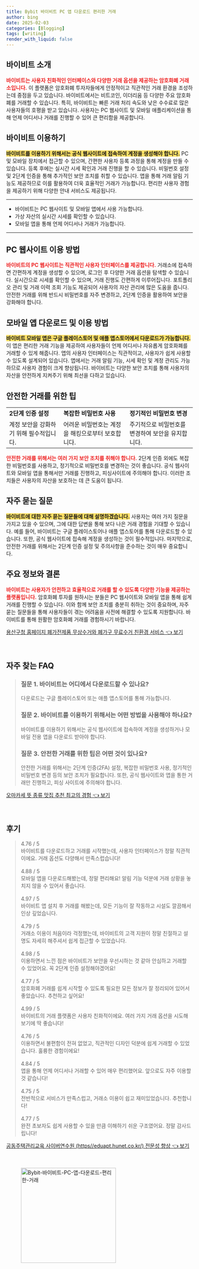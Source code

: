 ```yaml
---
title: Bybit 바이비트 PC 앱 다운로드 편리한 거래
author: bing
date: 2025-02-03
categories: [Blogging]
tags: [writing]
render_with_liquid: false
---
```



<h2 id='바이비트_소개'>바이비트 소개</h2>

<p><b><span style="color: #ee2323;">바이비트는 사용자 친화적인 인터페이스와 다양한 거래 옵션을 제공하는 암호화폐 거래소입니다.</span></b> 이 플랫폼은 암호화폐 투자자들에게 안정적이고 직관적인 거래 환경을 조성하는데 중점을 두고 있습니다. 바이비트에서는 비트코인, 이더리움 등 다양한 주요 암호화폐를 거래할 수 있습니다. 특히, 바이비트는 빠른 거래 처리 속도와 낮은 수수료로 많은 사용자들의 호평을 받고 있습니다. 사용자는 PC 웹사이트 및 모바일 애플리케이션을 통해 언제 어디서나 거래를 진행할 수 있어 큰 편리함을 제공합니다.</p>

<h2 id='바이비트_사용법'>바이비트 이용하기</h2>

<p><b><span style="background-color: #ffe066;">바이비트를 이용하기 위해서는 공식 웹사이트에 접속하여 계정을 생성해야 합니다.</span></b> PC 및 모바일 장치에서 접근할 수 있으며, 간편한 사용자 등록 과정을 통해 계정을 만들 수 있습니다. 등록 후에는 실시간 시세 확인과 거래 진행을 할 수 있습니다. 비밀번호 설정 및 2단계 인증을 통해 추가적인 보안 조치를 취할 수 있습니다. 앱을 통해 거래 알림 기능도 제공하므로 이를 활용하여 더욱 효율적인 거래가 가능합니다. 편리한 사용자 경험을 제공하기 위해 다양한 안내 서비스도 제공됩니다.</p>

<hr />

<ul>
    <li>바이비트는 PC 웹사이트 및 모바일 앱에서 사용 가능합니다.</li>
    <li>가상 자산의 실시간 시세를 확인할 수 있습니다.</li>
    <li>모바일 앱을 통해 언제 어디서나 거래가 가능합니다.</li>
</ul>

<hr />

<h2 id='바이비트_웹사이트_이용_방법'>PC 웹사이트 이용 방법</h2>

<p><b><span style="color: #ee2323;">바이비트의 PC 웹사이트는 직관적인 사용자 인터페이스를 제공합니다.</span></b> 거래소에 접속하면 간편하게 계정을 생성할 수 있으며, 로그인 후 다양한 거래 옵션을 탐색할 수 있습니다. 실시간으로 시세를 확인할 수 있으며, 거래 진행도 간편하게 이루어집니다. 포트폴리오 관리 및 거래 이력 조회 기능도 제공되어 사용자의 자산 관리에 많은 도움을 줍니다. 안전한 거래를 위해 반드시 비밀번호를 자주 변경하고, 2단계 인증을 활용하여 보안을 강화해야 합니다.</p>

<h2 id='바이비트_모바일_앱_다운로드'>모바일 앱 다운로드 및 이용 방법</h2>

<p><b><span style="background-color: #ffe066;">바이비트 모바일 앱은 구글 플레이스토어 및 애플 앱스토어에서 다운로드가 가능합니다.</span></b> 이 앱은 편리한 거래 기능을 제공하여 사용자들이 언제 어디서나 자유롭게 암호화폐를 거래할 수 있게 해줍니다. 앱의 사용자 인터페이스는 직관적이고, 사용자가 쉽게 사용할 수 있도록 설계되어 있습니다. 앱에서는 거래 알림 기능, 시세 확인 및 계정 관리도 가능하므로 사용자 경험이 크게 향상됩니다. 바이비트는 다양한 보안 조치를 통해 사용자의 자산을 안전하게 지켜주기 위해 최선을 다하고 있습니다.</p>

<h2 id='안전한_거래를_위한_팁'>안전한 거래를 위한 팁</h2>

<table>
    <tr>
        <td><b>2단계 인증 설정</b></td>
        <td><b>복잡한 비밀번호 사용</b></td>
        <td><b>정기적인 비밀번호 변경</b></td>
    </tr>
    <tr>
        <td>계정 보안을 강화하기 위해 필수적입니다.</td>
        <td>어려운 비밀번호는 계정을 해킹으로부터 보호합니다.</td>
        <td>주기적으로 비밀번호를 변경하여 보안을 유지합니다.</td>
    </tr>
</table>

<p><b><span style="color: #ee2323;">안전한 거래를 위해서는 여러 가지 보안 조치를 취해야 합니다.</span></b> 2단계 인증 외에도 복잡한 비밀번호를 사용하고, 정기적으로 비밀번호를 변경하는 것이 좋습니다. 공식 웹사이트와 모바일 앱을 통해서만 거래를 진행하고, 피싱사이트에 주의해야 합니다. 이러한 조치들은 사용자의 자산을 보호하는 데 큰 도움이 됩니다.</p>

<h2 id='자주_묻는_질문'>자주 묻는 질문</h2>

<p><b><span style="background-color: #ffe066;">바이비트에 대한 자주 묻는 질문들에 대해 설명하겠습니다.</span></b> 사용자는 여러 가지 질문을 가지고 있을 수 있으며, 그에 대한 답변을 통해 보다 나은 거래 경험을 기대할 수 있습니다. 예를 들어, 바이비트는 구글 플레이스토어나 애플 앱스토어를 통해 다운로드할 수 있습니다. 또한, 공식 웹사이트에 접속해 계정을 생성하는 것이 필수적입니다. 마지막으로, 안전한 거래를 위해서는 2단계 인증 설정 및 주의사항을 준수하는 것이 매우 중요합니다.</p>

<h2 id='끝맺음'>주요 정보와 결론</h2>

<p><b><span style="color: #ee2323;">바이비트는 사용자가 안전하고 효율적으로 거래를 할 수 있도록 다양한 기능을 제공하는 플랫폼입니다.</span></b> 암호화폐 투자를 원하시는 분들은 PC 웹사이트와 모바일 앱을 통해 쉽게 거래를 진행할 수 있습니다. 이와 함께 보안 조치를 충분히 취하는 것이 중요하며, 자주 묻는 질문들을 통해 사용자들이 겪는 어려움을 사전에 해결할 수 있도록 지원합니다. 바이비트를 통해 원활한 암호화폐 거래를 경험하시기 바랍니다.</p>


<p><a class="click-button" title="용산구청 홈페이지 폐가전제품 무상수거와 폐가구 무료수거 친환경 서비스" href="https://afficreate.github.io/posts/%EC%9A%A9%EC%82%B0%EA%B5%AC%EC%B2%AD-%ED%99%88%ED%8E%98%EC%9D%B4%EC%A7%80-%ED%8F%90%EA%B0%80%EC%A0%84%EC%A0%9C%ED%92%88-%EB%AC%B4%EC%83%81%EC%88%98%EA%B1%B0%EC%99%80-%ED%8F%90%EA%B0%80%EA%B5%AC-%EB%AC%B4%EB%A3%8C%EC%88%98%EA%B1%B0-%EC%B9%9C%ED%99%98%EA%B2%BD-%EC%84%9C%EB%B9%84%EC%8A%A4/" rel="dofollow">용산구청 홈페이지 폐가전제품 무상수거와 폐가구 무료수거 친환경 서비스 👈 보기</a></p><br>
<h2 id='자주_찾는_FAQ'>자주 찾는 FAQ</h2>
<div itemscope="" itemtype="https://schema.org/FAQPage"> 
<blockquote> 
<div itemscope="" itemprop="mainEntity" itemtype="https://schema.org/Question"> 
<h3 itemprop="name">질문 1. 바이비트는 어디에서 다운로드할 수 있나요?</h3> 
<div itemscope="" itemprop="acceptedAnswer" itemtype="https://schema.org/Answer"> 
<span itemprop="text"> 
<p>다운로드는 구글 플레이스토어 또는 애플 앱스토어를 통해 가능합니다.</p> 
</span> 
</div> 
</div> 

<div itemscope="" itemprop="mainEntity" itemtype="https://schema.org/Question"> 
<h3 itemprop="name">질문 2. 바이비트를 이용하기 위해서는 어떤 방법을 사용해야 하나요?</h3> 
<div itemscope="" itemprop="acceptedAnswer" itemtype="https://schema.org/Answer"> 
<span itemprop="text"> 
<p>바이비트를 이용하기 위해서는 공식 웹사이트에 접속하여 계정을 생성하거나 모바일 전용 앱을 다운로드 받아야 합니다.</p> 
</span> 
</div> 
</div> 

<div itemscope="" itemprop="mainEntity" itemtype="https://schema.org/Question"> 
<h3 itemprop="name">질문 3. 안전한 거래를 위한 팁은 어떤 것이 있나요?</h3> 
<div itemscope="" itemprop="acceptedAnswer" itemtype="https://schema.org/Answer"> 
<span itemprop="text"> 
<p>안전한 거래를 위해서는 2단계 인증(2FA) 설정, 복잡한 비밀번호 사용, 정기적인 비밀번호 변경 등의 보안 조치가 필요합니다. 또한, 공식 웹사이트와 앱을 통한 거래만 진행하고, 피싱 사이트에 주의해야 합니다.</p> 
</span> 
</div> 
</div> 

</blockquote> 
</div>
<p><a class="click-button" title="오마카세 뜻 종류 맛집 추천 최고의 경험" href="https://afficreate.github.io/posts/%EC%98%A4%EB%A7%88%EC%B9%B4%EC%84%B8-%EB%9C%BB-%EC%A2%85%EB%A5%98-%EB%A7%9B%EC%A7%91-%EC%B6%94%EC%B2%9C-%EC%B5%9C%EA%B3%A0%EC%9D%98-%EA%B2%BD%ED%97%98/" rel="dofollow">오마카세 뜻 종류 맛집 추천 최고의 경험 👈 보기</a></p><br>
<h2 id='후기'>후기</h2>
<div itemscope itemtype="https://schema.org/Product">
  <blockquote>
  <div itemprop="review" itemscope itemtype="https://schema.org/Review">
      <div itemprop="reviewRating" itemscope itemtype="https://schema.org/Rating"> <span itemprop="ratingValue">4.76</span> / <span itemprop="bestRating">5</span> </div>
      <span itemprop="reviewBody">바이비트를 다운로드하고 거래를 시작했는데, 사용자 인터페이스가 정말 직관적이에요. 거래 옵션도 다양해서 만족스럽습니다!</span>
  </div>
  <br>
  <div itemprop="review" itemscope itemtype="https://schema.org/Review">
      <div itemprop="reviewRating" itemscope itemtype="https://schema.org/Rating"> <span itemprop="ratingValue">4.88</span> / <span itemprop="bestRating">5</span> </div>
      <span itemprop="reviewBody">모바일 앱을 다운로드해봤는데, 정말 편리해요! 알림 기능 덕분에 거래 상황을 놓치지 않을 수 있어서 좋습니다.</span>
  </div>
  <br>
  <div itemprop="review" itemscope itemtype="https://schema.org/Review">
      <div itemprop="reviewRating" itemscope itemtype="https://schema.org/Rating"> <span itemprop="ratingValue">4.97</span> / <span itemprop="bestRating">5</span> </div>
      <span itemprop="reviewBody">바이비트 앱 설치 후 거래를 해봤는데, 모든 기능이 잘 작동하고 시설도 깔끔해서 인상 깊었습니다.</span>
  </div>
  <br>
  <div itemprop="review" itemscope itemtype="https://schema.org/Review">
      <div itemprop="reviewRating" itemscope itemtype="https://schema.org/Rating"> <span itemprop="ratingValue">4.79</span> / <span itemprop="bestRating">5</span> </div>
      <span itemprop="reviewBody">거래소 이용이 처음이라 걱정했는데, 바이비트의 고객 지원이 정말 친절하고 설명도 자세히 해주셔서 쉽게 접근할 수 있었습니다.</span>
  </div>
  <br>
  <div itemprop="review" itemscope itemtype="https://schema.org/Review">
      <div itemprop="reviewRating" itemscope itemtype="https://schema.org/Rating"> <span itemprop="ratingValue">4.98</span> / <span itemprop="bestRating">5</span> </div>
      <span itemprop="reviewBody">이용하면서 느낀 점은 바이비트가 보안을 우선시하는 것 같아 안심하고 거래할 수 있었어요. 꼭 2단계 인증 설정해야겠어요!</span>
  </div>
  <br>
  <div itemprop="review" itemscope itemtype="https://schema.org/Review">
      <div itemprop="reviewRating" itemscope itemtype="https://schema.org/Rating"> <span itemprop="ratingValue">4.77</span> / <span itemprop="bestRating">5</span> </div>
      <span itemprop="reviewBody">암호화폐 거래를 쉽게 시작할 수 있도록 필요한 모든 정보가 잘 정리되어 있어서 좋았습니다. 추천하고 싶어요!</span>
  </div>
  <br>
  <div itemprop="review" itemscope itemtype="https://schema.org/Review">
      <div itemprop="reviewRating" itemscope itemtype="https://schema.org/Rating"> <span itemprop="ratingValue">4.99</span> / <span itemprop="bestRating">5</span> </div>
      <span itemprop="reviewBody">바이비트의 거래 플랫폼은 사용자 친화적이에요. 여러 가지 거래 옵션을 시도해보기에 딱 좋습니다!</span>
  </div>
  <br>
  <div itemprop="review" itemscope itemtype="https://schema.org/Review">
      <div itemprop="reviewRating" itemscope itemtype="https://schema.org/Rating"> <span itemprop="ratingValue">4.76</span> / <span itemprop="bestRating">5</span> </div>
      <span itemprop="reviewBody">이용하면서 불편함이 전혀 없었고, 직관적인 디자인 덕분에 쉽게 거래할 수 있었습니다. 훌륭한 경험이에요!</span>
  </div>
  <br>
  <div itemprop="review" itemscope itemtype="https://schema.org/Review">
      <div itemprop="reviewRating" itemscope itemtype="https://schema.org/Rating"> <span itemprop="ratingValue">4.84</span> / <span itemprop="bestRating">5</span> </div>
      <span itemprop="reviewBody">앱을 통해 언제 어디서나 거래할 수 있어 매우 편리했어요. 앞으로도 자주 이용할 것 같습니다!</span>
  </div>
  <br>
  <div itemprop="review" itemscope itemtype="https://schema.org/Review">
      <div itemprop="reviewRating" itemscope itemtype="https://schema.org/Rating"> <span itemprop="ratingValue">4.75</span> / <span itemprop="bestRating">5</span> </div>
      <span itemprop="reviewBody">전반적으로 서비스가 만족스럽고, 거래소 이용이 쉽고 재미있었습니다. 추천합니다!</span>
  </div>
  <br>
  <div itemprop="review" itemscope itemtype="https://schema.org/Review">
      <div itemprop="reviewRating" itemscope itemtype="https://schema.org/Rating"> <span itemprop="ratingValue">4.77</span> / <span itemprop="bestRating">5</span> </div>
      <span itemprop="reviewBody">완전 초보자도 쉽게 사용할 수 있을 만큼 이해하기 쉬운 구조였어요. 정말 감사드립니다!</span>
  </div>
  </blockquote>
</div>
<p><a class="click-button" title="공동주택관리교육 사이버연수원 (https//eduapt.hunet.co.kr/) 전문성 향상" href="https://afficreate.github.io/posts/%EA%B3%B5%EB%8F%99%EC%A3%BC%ED%83%9D%EA%B4%80%EB%A6%AC%EA%B5%90%EC%9C%A1-%EC%82%AC%EC%9D%B4%EB%B2%84%EC%97%B0%EC%88%98%EC%9B%90-(httpseduapt.hunet.co.kr)-%EC%A0%84%EB%AC%B8%EC%84%B1-%ED%96%A5%EC%83%81/" rel="dofollow">공동주택관리교육 사이버연수원 (https//eduapt.hunet.co.kr/) 전문성 향상 👈 보기</a></p><br>
<figure class="image"><img src="https://afficreate.github.io/assets/img/thumbnail/Bybit-바이비트-PC-앱-다운로드-편리한-거래.webp" alt="Bybit-바이비트-PC-앱-다운로드-편리한-거래" width="256" height="256"></figure>